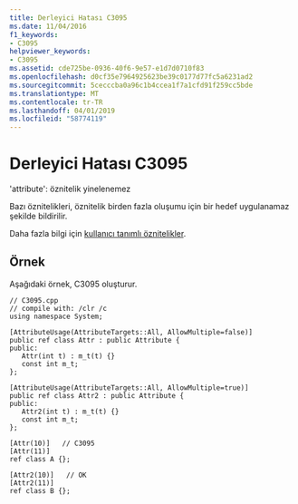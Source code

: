 ```yaml
---
title: Derleyici Hatası C3095
ms.date: 11/04/2016
f1_keywords:
- C3095
helpviewer_keywords:
- C3095
ms.assetid: cde725be-0936-40f6-9e57-e1d7d0710f83
ms.openlocfilehash: d0cf35e7964925623be39c0177d77fc5a6231ad2
ms.sourcegitcommit: 5cecccba0a96c1b4ccea1f7a1cfd91f259cc5bde
ms.translationtype: MT
ms.contentlocale: tr-TR
ms.lasthandoff: 04/01/2019
ms.locfileid: "58774119"
---
```

# <a name="compiler-error-c3095"></a>Derleyici Hatası C3095

'attribute': öznitelik yinelenemez

Bazı öznitelikleri, öznitelik birden fazla oluşumu için bir hedef uygulanamaz şekilde bildirilir.

Daha fazla bilgi için [kullanıcı tanımlı öznitelikler](../../extensions/user-defined-attributes-cpp-component-extensions.md).

## <a name="example"></a>Örnek

Aşağıdaki örnek, C3095 oluşturur.

```
// C3095.cpp
// compile with: /clr /c
using namespace System;

[AttributeUsage(AttributeTargets::All, AllowMultiple=false)]
public ref class Attr : public Attribute {
public:
   Attr(int t) : m_t(t) {}
   const int m_t;
};

[AttributeUsage(AttributeTargets::All, AllowMultiple=true)]
public ref class Attr2 : public Attribute {
public:
   Attr2(int t) : m_t(t) {}
   const int m_t;
};

[Attr(10)]   // C3095
[Attr(11)]
ref class A {};

[Attr2(10)]   // OK
[Attr2(11)]
ref class B {};
```